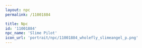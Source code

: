```yaml
---
layout: npc
permalink: /11001884

title: Npc
id: '11001884'
npc_name: 'Slime Pilot'
icon_url: 'portrait/npc/11001884_wholefly_slimeangel_p.png'
---
```

